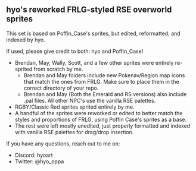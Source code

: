 
## hyo's reworked FRLG-styled RSE overworld sprites

This set is based on Poffin_Case's sprites, but edited, reformatted, and indexed by hyo.

If used, please give credit to both: hyo and Poffin_Case!

- Brendan, May, Wally, Scott, and a few other sprites were entirely re-sprited from scratch by me.
	- Brendan and May folders include new Pokenav/Region map icons that match the ones from FRLG. Make sure to place them in the correct directory of your repo.
	- Brendan and May (Both the Emerald and RS versions) also include .pal files. All other NPC's use the vanilla RSE palettes.
- RGBY/Classic Red sprites sprited entirely by me.
- A handful of the sprites were reworked or edited to better match the styles and proportions of FRLG, using Poffin Case's sprites as a base.
- The rest were left mostly unedited, just properly formatted and indexed with vanilla RSE palettes for drag/drop insertion.

If you have any questions, reach out to me on:
- Discord: hyoart
- Twitter: @hyo_oppa
